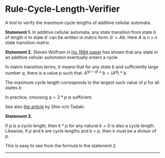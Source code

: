 # Rule-Cycle-Length-Verifier
A tool to verify the maximum cycle lengths of additive cellular automata.

**Statement 1.** In additive cellular automata, any state transition from state $b$ of length $n$ to state $b'$ can be written in matrix form: $b' = Ab$.
Here $A$ is $n \times n$ state transition matrix.

**Statement 2.** Steven Wolfram in [his 1984 paper](https://content.wolfram.com/sw-publications/2020/07/algebraic-properties-cellular-automata.pdf) has shown that any state in an additive cellular automaton eventually enters a cycle. 

In matrix transition terms, it means that for any state $b$ and sufficiently large number $q$, there is a value $p$ such that:
$A^(p + q) * b = (A^q) * b$.

The maximum cycle length corresponds to the largest such value of $p$ for all states $b$.

In practice, choosing $q = 2*p$ is sufficient.

See also [the article](https://arxiv.org/pdf/cond-mat/9305012) by Shin-ichi Tadaki.

**Statement 3.**

If $p$ is a cycle length, then $k*p$ for any natural $k > 0$ is also a cycle length.  
Likewise, if $p$ and $k$ are cycle lengths and $k$ < $p$, then $k$ must be a divisor of $p$.

This is easy to see from the formula in the statement 2.  

---

